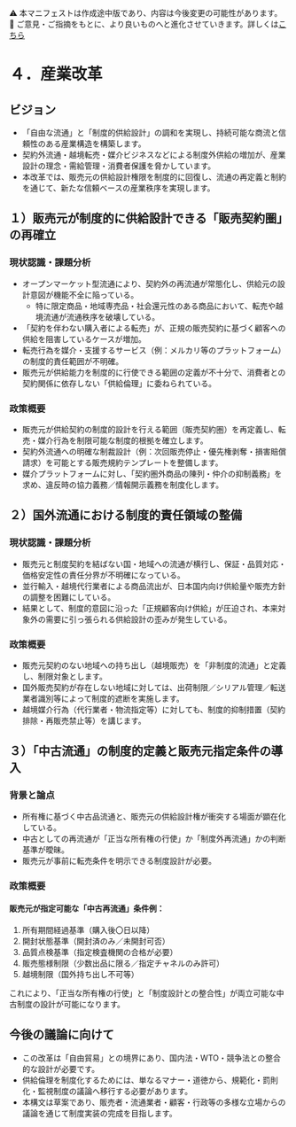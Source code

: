 ⚠️ 本マニフェストは作成途中版であり、内容は今後変更の可能性があります。
💬 ご意見・ご指摘をもとに、より良いものへと進化させていきます。詳しくは[こちら](README.md#このマニフェスト自身もみんなの知恵を集めて改善していきます)

# ４．産業改革

## ビジョン

* 「自由な流通」と「制度的供給設計」の調和を実現し、持続可能な商流と信頼性のある産業構造を構築します。
* 契約外流通・越境転売・媒介ビジネスなどによる制度外供給の増加が、産業設計の理念・需給管理・消費者保護を脅かしています。
* 本改革では、販売元の供給設計権限を制度的に回復し、流通の再定義と制約を通じて、新たな信頼ベースの産業秩序を実現します。

## １）販売元が制度的に供給設計できる「販売契約圏」の再確立

### 現状認識・課題分析

* オープンマーケット型流通により、契約外の再流通が常態化し、供給元の設計意図が機能不全に陥っている。
  * 特に限定商品・地域専売品・社会還元性のある商品において、転売や越境流通が流通秩序を破壊している。
* 「契約を伴わない購入者による転売」が、正規の販売契約に基づく顧客への供給を阻害しているケースが増加。
* 転売行為を媒介・支援するサービス（例：メルカリ等のプラットフォーム）の制度的責任範囲が不明確。
* 販売元が供給能力を制度的に行使できる範囲の定義が不十分で、消費者との契約関係に依存しない「供給倫理」に委ねられている。

### 政策概要

* 販売元が供給契約の制度的設計を行える範囲（販売契約圏）を再定義し、転売・媒介行為を制限可能な制度的根拠を確立します。
* 契約外流通への明確な制裁設計（例：次回販売停止・優先権剥奪・損害賠償請求）を可能とする販売規約テンプレートを整備します。
* 媒介プラットフォームに対し、「契約圏外商品の陳列・仲介の抑制義務」を求め、違反時の協力義務／情報開示義務を制度化します。

## ２）国外流通における制度的責任領域の整備

### 現状認識・課題分析

* 販売元と制度契約を結ばない国・地域への流通が横行し、保証・品質対応・価格安定性の責任分界が不明確になっている。
* 並行輸入・越境代行業者による商品流出が、日本国内向け供給量や販売方針の調整を困難にしている。
* 結果として、制度的意図に沿った「正規顧客向け供給」が圧迫され、本来対象外の需要に引っ張られる供給設計の歪みが発生している。

### 政策概要

* 販売元契約のない地域への持ち出し（越境販売）を「非制度的流通」と定義し、制限対象とします。
* 国外販売契約が存在しない地域に対しては、出荷制限／シリアル管理／転送業者識別等によって制度的遮断を実施します。
* 越境媒介行為（代行業者・物流指定等）に対しても、制度的抑制措置（契約排除・再販売禁止等）を講じます。

## ３）「中古流通」の制度的定義と販売元指定条件の導入

### 背景と論点

* 所有権に基づく中古品流通と、販売元の供給設計権が衝突する場面が顕在化している。
* 中古としての再流通が「正当な所有権の行使」か「制度外再流通」かの判断基準が曖昧。
* 販売元が事前に転売条件を明示できる制度設計が必要。

### 政策概要

#### 販売元が指定可能な「中古再流通」条件例：

1. 所有期間経過基準（購入後〇日以降）
2. 開封状態基準（開封済のみ／未開封可否）
3. 品質点検基準（指定検査機関の合格が必要）
4. 販売態様制限（少数出品に限る／指定チャネルのみ許可）
5. 越境制限（国外持ち出し不可等）

これにより、「正当な所有権の行使」と「制度設計との整合性」が両立可能な中古制度の設計が可能になります。

## 今後の議論に向けて

* この改革は「自由貿易」との境界にあり、国内法・WTO・競争法との整合的な設計が必要です。
* 供給倫理を制度化するためには、単なるマナー・道徳から、規範化・罰則化・監視制度の議論へ移行する必要があります。
* 本構文は草案であり、販売者・流通業者・顧客・行政等の多様な立場からの議論を通じて制度実装の完成を目指します。